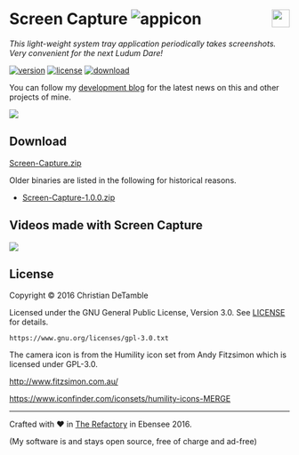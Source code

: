 # Screen Capture ![appicon](ScreenCapture/Resources/1475625681_camera-photo.ico) <a href="https://www.youtube.com/channel/UCShL6kEbNc02XjA89zsrtDQ"><img src="http://therefactory.bplaced.net/img/youtube_hover.png" height="32px" align="right"></a>

*This light-weight system tray application periodically takes screenshots. Very convenient for the next Ludum Dare!*

[![version](https://img.shields.io/badge/version-1.1.0-2095ff.svg)](CHANGELOG.md)
[![license](https://img.shields.io/badge/license-GPL--3.0-2095ff.svg)](LICENSE.md)
[![download](https://img.shields.io/badge/download-zip-2095ff.svg)](ScreenCapture/Publish/Screen-Capture.zip?raw=true)


You can follow my <a href="http://goo.gl/KvKHze">development blog</a> for the latest news on this and other projects of mine.

![](http://therefactory.bplaced.net/projects-json/screencapture/screenshots/screencapture.gif)

## Download

[Screen-Capture.zip](ScreenCapture/Publish/Screen-Capture.zip?raw=true)

Older binaries are listed in the following for historical reasons.

* [Screen-Capture-1.0.0.zip](ScreenCapture/Publish/Screen-Capture-1.0.0.zip?raw=true)


## Videos made with Screen Capture

<a href="https://www.youtube.com/watch?v=o1BMKgMllBY"><img src="https://img.youtube.com/vi/o1BMKgMllBY/0.jpg"></a>

## License

Copyright &copy; 2016 Christian DeTamble

Licensed under the GNU General Public License, Version 3.0. See [LICENSE](LICENSE) for details.

    https://www.gnu.org/licenses/gpl-3.0.txt

The camera icon is from the Humility icon set from Andy Fitzsimon which is licensed under GPL-3.0.

http://www.fitzsimon.com.au/

https://www.iconfinder.com/iconsets/humility-icons-MERGE

***

Crafted with &hearts; in <a href="http://goo.gl/KvKHze">The Refactory</a> in Ebensee 2016.

(My software is and stays open source, free of charge and ad-free)
